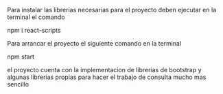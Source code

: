 Para instalar las librerias necesarias para el proyecto deben ejecutar en la terminal el comando

npm i react-scripts

Para arrancar el proyecto el siguiente comando en la terminal

npm start

el proyecto cuenta con la implementacion de librerias de bootstrap y algunas librerias propias para hacer el trabajo de consulta mucho mas sencillo